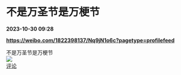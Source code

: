 # 不是万圣节是万梗节

**2023-10-30 09:28**

**https://weibo.com/1822398137/Nq9jN1o6c?pagetype=profilefeed**

不是万圣节是万梗节  
![](https://img3.chouti.com/CHOUTI_20231030/CEB6677A4ADB44B4A05F32A77672B716_W1026H1026.jpeg)  
[评论](https://m.chouti.com/link/40448331)